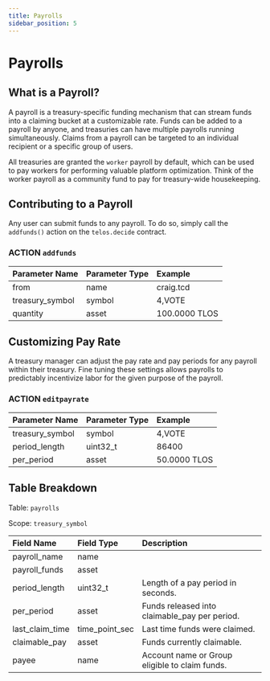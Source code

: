 ```yaml
---
title: Payrolls
sidebar_position: 5
---
```



# Payrolls

## What is a Payroll?

A payroll is a treasury-specific funding mechanism that can stream funds into a claiming bucket at a customizable rate. Funds can be added to a payroll by anyone, and treasuries can have multiple payrolls running simultaneously. Claims from a payroll can be targeted to an individual recipient or a specific group of users.

All treasuries are granted the `worker` payroll by default, which can be used to pay workers for performing valuable platform optimization. Think of the worker payroll as a community fund to pay for treasury-wide housekeeping.

## Contributing to a Payroll

Any user can submit funds to any payroll. To do so, simply call the `addfunds()` action on the `telos.decide` contract.

### ACTION `addfunds`

| Parameter Name | Parameter Type | Example |
| :--- | :--- | :--- |
| from | name | craig.tcd |
| treasury\_symbol | symbol | 4,VOTE |
| quantity | asset | 100.0000 TLOS |

## Customizing Pay Rate

A treasury manager can adjust the pay rate and pay periods for any payroll within their treasury. Fine tuning these settings allows payrolls to predictably incentivize labor for the given purpose of the payroll.

### ACTION `editpayrate`

| Parameter Name | Parameter Type | Example |
| :--- | :--- | :--- |
| treasury\_symbol | symbol | 4,VOTE |
| period\_length | uint32\_t | 86400 |
| per\_period | asset | 50.0000 TLOS |

## Table Breakdown

Table: `payrolls`

Scope: `treasury_symbol`

| Field Name | Field Type | Description |
| :--- | :--- | :--- |
| payroll\_name | name |  |
| payroll\_funds | asset |  |
| period\_length | uint32\_t | Length of a pay period in seconds. |
| per\_period | asset | Funds released into claimable\_pay per period. |
| last\_claim\_time | time\_point\_sec | Last time funds were claimed. |
| claimable\_pay | asset | Funds currently claimable. |
| payee | name | Account name or Group eligible to claim funds. |

